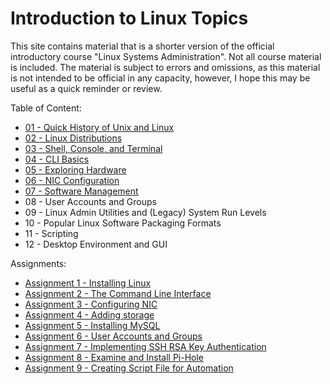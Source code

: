 # Introduction to Linux Topics
This site contains material that is a shorter version of the official introductory course "Linux Systems Administration". Not all course material is included. 
The material is subject to errors and omissions, as this material is not intended to be official in any capacity, however, I hope this may be useful as a quick reminder or review.

Table of Content:
- [01 - Quick History of Unix and Linux](./01%20-%20Quick%20History%20of%20Unix%20and%20Linux.html)
- [02 - Linux Distributions](./02%20-%20Linux%20Distributions.html)
- [03 - Shell, Console, and Terminal](./03%20-%20Shell,%20Console,%20and%20Terminal.html)
- [04 - CLI Basics](./04%20-%20CLI%20Basics.html)
- [05 - Exploring Hardware](./05%20-%20Exploring%20Hardware.html)
- [06 - NIC Configuration](./06%20-%20NIC%20Configuration.html)
- [07 - Software Management](./07%20-%20Software%20Management.html)
- 08 - User Accounts and Groups
- 09 - Linux Admin Utilities and (Legacy) System Run Levels
- 10 - Popular Linux Software Packaging Formats
- 11 - Scripting
- 12 - Desktop Environment and GUI

Assignments:
- [Assignment 1 - Installing Linux](Assignments/Assignment%201%20-%20Installing%20Linux.html)
- [Assignment 2 - The Command Line Interface](Assignments/Assignment%202%20-%20The%20Command%20Line%20Interface.html)
- [Assignment 3 - Configuring NIC](Assignments/Assignment%203%20-%20Configuring%20NIC.html)
- [Assignment 4 - Adding storage](Assignments/Assignment%204%20-%20Adding%20storage.html)
- [Assignment 5 - Installing MySQL](Assignments/Assignment%205%20-%20Installing%20MySQL.html)
- [Assignment 6 - User Accounts and Groups](Assignments/Assignment%206%20-%20User%20accounts%20and%20groups.html)
- [Assignment 7 - Implementing SSH RSA Key Authentication](Assignments/Assignment%207%20-%20Implementing%20SSH%20RSA%20Key%20Authentication.html)
- [Assignment 8 - Examine and Install Pi-Hole]()
- [Assignment 9 - Creating Script File for Automation]()
